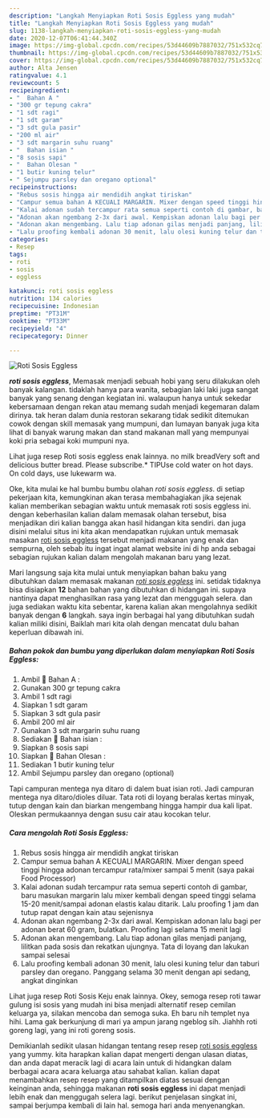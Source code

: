 ```yaml
---
description: "Langkah Menyiapkan Roti Sosis Eggless yang mudah"
title: "Langkah Menyiapkan Roti Sosis Eggless yang mudah"
slug: 1138-langkah-menyiapkan-roti-sosis-eggless-yang-mudah
date: 2020-12-07T06:41:44.340Z
image: https://img-global.cpcdn.com/recipes/53d44609b7887032/751x532cq70/roti-sosis-eggless-foto-resep-utama.jpg
thumbnail: https://img-global.cpcdn.com/recipes/53d44609b7887032/751x532cq70/roti-sosis-eggless-foto-resep-utama.jpg
cover: https://img-global.cpcdn.com/recipes/53d44609b7887032/751x532cq70/roti-sosis-eggless-foto-resep-utama.jpg
author: Alta Jensen
ratingvalue: 4.1
reviewcount: 5
recipeingredient:
- "  Bahan A "
- "300 gr tepung cakra"
- "1 sdt ragi"
- "1 sdt garam"
- "3 sdt gula pasir"
- "200 ml air"
- "3 sdt margarin suhu ruang"
- "  Bahan isian "
- "8 sosis sapi"
- "  Bahan Olesan "
- "1 butir kuning telur"
- " Sejumpu parsley dan oregano optional"
recipeinstructions:
- "Rebus sosis hingga air mendidih angkat tiriskan"
- "Campur semua bahan A KECUALI MARGARIN. Mixer dengan speed tinggi hingga adonan tercampur rata/mixer sampai 5 menit (saya pakai Food Processor)"
- "Kalai adonan sudah tercampur rata semua seperti contoh di gambar, baru masukan margarin lalu mixer kembali dengan speed tinggi selama 15-20 menit/sampai adonan elastis kalau ditarik. Lalu proofing 1 jam dan tutup rapat dengan kain atau sejenisnya"
- "Adonan akan ngembang 2-3x dari awal. Kempiskan adonan lalu bagi per adonan berat 60 gram, bulatkan. Proofing lagi selama 15 menit lagi"
- "Adonan akan mengembang. Lalu tiap adonan gilas menjadi panjang, lilitkan pada sosis dan rekatkan ujungnya. Tata di loyang dan lakukan sampai selesai"
- "Lalu proofing kembali adonan 30 menit, lalu olesi kuning telur dan taburi parsley dan oregano. Panggang selama 30 menit dengan api sedang, angkat dinginkan"
categories:
- Resep
tags:
- roti
- sosis
- eggless

katakunci: roti sosis eggless 
nutrition: 134 calories
recipecuisine: Indonesian
preptime: "PT31M"
cooktime: "PT33M"
recipeyield: "4"
recipecategory: Dinner

---
```



![Roti Sosis Eggless](https://img-global.cpcdn.com/recipes/53d44609b7887032/751x532cq70/roti-sosis-eggless-foto-resep-utama.jpg)

<b><i>roti sosis eggless</i></b>, Memasak menjadi sebuah hobi yang seru dilakukan oleh banyak kalangan. tidaklah hanya para wanita, sebagian laki laki juga sangat banyak yang senang dengan kegiatan ini. walaupun hanya untuk sekedar kebersamaan dengan rekan atau memang sudah menjadi kegemaran dalam dirinya. tak heran dalam dunia restoran sekarang tidak sedikit ditemukan cowok dengan skill memasak yang mumpuni, dan lumayan banyak juga kita lihat di banyak warung makan dan stand makanan mall yang mempunyai koki pria sebagai koki mumpuni nya.

Lihat juga resep Roti sosis eggless enak lainnya. no milk breadVery soft and delicious butter bread. Please subscribe.* TIPUse cold water on hot days. On cold days, use lukewarm wa.

Oke, kita mulai ke hal bumbu bumbu olahan <i>roti sosis eggless</i>. di setiap pekerjaan kita, kemungkinan akan terasa membahagiakan jika sejenak kalian memberikan sebagian waktu untuk memasak roti sosis eggless ini. dengan keberhasilan kalian dalam memasak olahan tersebut, bisa menjadikan diri kalian bangga akan hasil hidangan kita sendiri. dan juga disini melalui situs ini kita akan mendapatkan rujukan untuk memasak masakan <u>roti sosis eggless</u> tersebut menjadi makanan yang enak dan sempurna, oleh sebab itu ingat ingat alamat website ini di hp anda sebagai sebagian rujukan kalian dalam mengolah makanan baru yang lezat.


Mari langsung saja kita mulai untuk menyiapkan bahan baku yang dibutuhkan dalam memasak makanan <u><i>roti sosis eggless</i></u> ini. setidak tidaknya bisa disiapkan <b>12</b> bahan bahan yang dibutuhkan di hidangan ini. supaya nantinya dapat menghasilkan rasa yang lezat dan menggugah selera. dan juga sediakan waktu kita sebentar, karena kalian akan mengolahnya sedikit banyak dengan <b>6</b> langkah. saya ingin berbagai hal yang dibutuhkan sudah kalian miliki disini, Baiklah mari kita olah dengan mencatat dulu bahan keperluan dibawah ini.

<!--inarticleads1-->

##### Bahan pokok dan bumbu yang diperlukan dalam menyiapkan Roti Sosis Eggless:

1. Ambil  🥄 Bahan A :
1. Gunakan 300 gr tepung cakra
1. Ambil 1 sdt ragi
1. Siapkan 1 sdt garam
1. Siapkan 3 sdt gula pasir
1. Ambil 200 ml air
1. Gunakan 3 sdt margarin suhu ruang
1. Sediakan  🥐 Bahan isian :
1. Siapkan 8 sosis sapi
1. Siapkan  🥄 Bahan Olesan :
1. Sediakan 1 butir kuning telur
1. Ambil  Sejumpu parsley dan oregano (optional)


Tapi campuran mentega nya ditaro di dalem buat isian roti. Jadi campuran mentega nya ditaro/dioles diluar. Tata roti di loyang beralas kertas minyak, tutup dengan kain dan biarkan mengembang hingga hampir dua kali lipat. Oleskan permukaannya dengan susu cair atau kocokan telur. 

<!--inarticleads2-->

##### Cara mengolah Roti Sosis Eggless:

1. Rebus sosis hingga air mendidih angkat tiriskan
1. Campur semua bahan A KECUALI MARGARIN. Mixer dengan speed tinggi hingga adonan tercampur rata/mixer sampai 5 menit (saya pakai Food Processor)
1. Kalai adonan sudah tercampur rata semua seperti contoh di gambar, baru masukan margarin lalu mixer kembali dengan speed tinggi selama 15-20 menit/sampai adonan elastis kalau ditarik. Lalu proofing 1 jam dan tutup rapat dengan kain atau sejenisnya
1. Adonan akan ngembang 2-3x dari awal. Kempiskan adonan lalu bagi per adonan berat 60 gram, bulatkan. Proofing lagi selama 15 menit lagi
1. Adonan akan mengembang. Lalu tiap adonan gilas menjadi panjang, lilitkan pada sosis dan rekatkan ujungnya. Tata di loyang dan lakukan sampai selesai
1. Lalu proofing kembali adonan 30 menit, lalu olesi kuning telur dan taburi parsley dan oregano. Panggang selama 30 menit dengan api sedang, angkat dinginkan


Lihat juga resep Roti Sosis Keju enak lainnya. Okey, semoga resep roti tawar gulung isi sosis yang mudah ini bisa menjadi alternatif resep cemilan keluarga ya, silakan mencoba dan semoga suka. Eh baru nih templet nya hihi. Lama gak berkunjung di mari ya ampun jarang ngeblog sih. Jiahhh roti goreng lagi, yang ini roti goreng sosis. 

Demikianlah sedikit ulasan hidangan tentang resep resep <u>roti sosis eggless</u> yang yummy. kita harapkan kalian dapat mengerti dengan ulasan diatas, dan anda dapat meracik lagi di acara lain untuk di hidangkan dalam berbagai acara acara keluarga atau sahabat kalian. kalian dapat menambahkan resep resep yang ditampilkan diatas sesuai dengan keinginan anda, sehingga makanan <b>roti sosis eggless</b> ini dapat menjadi lebih enak dan menggugah selera lagi. berikut penjelasan singkat ini, sampai berjumpa kembali di lain hal. semoga hari anda menyenangkan.
